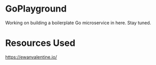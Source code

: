 # GoPlayground

Working on building a boilerplate Go microservice in here. Stay tuned.

# Resources Used
https://ewanvalentine.io/
